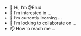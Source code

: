 - 👋 Hi, I’m @Erud
- 👀 I’m interested in ...
- 🌱 I’m currently learning ...
- 💞️ I’m looking to collaborate on ...
- 📫 How to reach me ...

<!---
Erud/Erud is a ✨ special ✨ repository because its `README.md` (this file) appears on your GitHub profile.
You can click the Preview link to take a look at your changes.
--->
